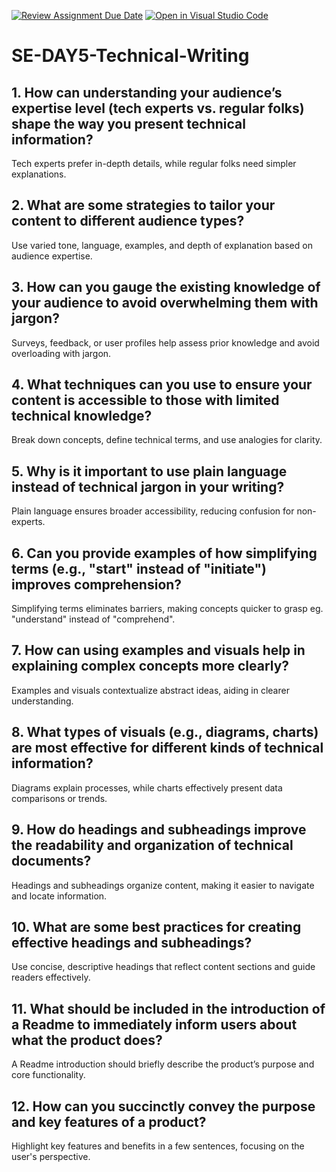 [![Review Assignment Due Date](https://classroom.github.com/assets/deadline-readme-button-22041afd0340ce965d47ae6ef1cefeee28c7c493a6346c4f15d667ab976d596c.svg)](https://classroom.github.com/a/zsAR-pyY)
[![Open in Visual Studio Code](https://classroom.github.com/assets/open-in-vscode-2e0aaae1b6195c2367325f4f02e2d04e9abb55f0b24a779b69b11b9e10269abc.svg)](https://classroom.github.com/online_ide?assignment_repo_id=15983107&assignment_repo_type=AssignmentRepo)
# SE-DAY5-Technical-Writing
## 1. How can understanding your audience’s expertise level (tech experts vs. regular folks) shape the way you present technical information?
 Tech experts prefer in-depth details, while regular folks need simpler explanations.
## 2. What are some strategies to tailor your content to different audience types?
Use varied tone, language, examples, and depth of explanation based on audience expertise.
## 3. How can you gauge the existing knowledge of your audience to avoid overwhelming them with jargon?
Surveys, feedback, or user profiles help assess prior knowledge and avoid overloading with jargon.
## 4. What techniques can you use to ensure your content is accessible to those with limited technical knowledge?
Break down concepts, define technical terms, and use analogies for clarity.
## 5. Why is it important to use plain language instead of technical jargon in your writing?
Plain language ensures broader accessibility, reducing confusion for non-experts.
## 6. Can you provide examples of how simplifying terms (e.g., "start" instead of "initiate") improves comprehension?
Simplifying terms eliminates barriers, making concepts quicker to grasp eg. "understand" instead of "comprehend".
## 7. How can using examples and visuals help in explaining complex concepts more clearly?
Examples and visuals contextualize abstract ideas, aiding in clearer understanding.
## 8. What types of visuals (e.g., diagrams, charts) are most effective for different kinds of technical information?
Diagrams explain processes, while charts effectively present data comparisons or trends.
## 9. How do headings and subheadings improve the readability and organization of technical documents?
Headings and subheadings organize content, making it easier to navigate and locate information.
## 10. What are some best practices for creating effective headings and subheadings?
Use concise, descriptive headings that reflect content sections and guide readers effectively.
## 11. What should be included in the introduction of a Readme to immediately inform users about what the product does?
A Readme introduction should briefly describe the product’s purpose and core functionality.
## 12. How can you succinctly convey the purpose and key features of a product?
Highlight key features and benefits in a few sentences, focusing on the user's perspective.
